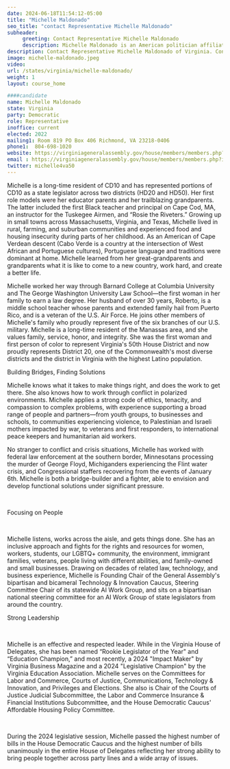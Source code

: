 ```yaml
---
date: 2024-06-18T11:54:12-05:00
title: "Michelle Maldonado"
seo_title: "contact Representative Michelle Maldonado"
subheader:
     greeting: Contact Representative Michelle Maldonado
     description: Michelle Maldonado is an American politician affiliated with the Democratic Party. She serves as a member of the Virginia House of Delegates, representing District 20. She assumed office on January 10, 2024.
description: Contact Representative Michelle Maldonado of Virginia. Contact information for Michelle Maldonado includes email address, phone number, and mailing address.
image: michelle-maldonado.jpeg
video:
url: /states/virginia/michelle-maldonado/
weight: 1
layout: course_home

####candidate
name: Michelle Maldonado
state: Virginia
party: Democratic
role: Representative
inoffice: current
elected: 2022
mailing1: Room 819 PO Box 406 Richmond, VA 23218-0406
phone1:  804-698-1020
website: https://virginiageneralassembly.gov/house/members/members.php?id=H0340/
email : https://virginiageneralassembly.gov/house/members/members.php?id=H0340/
twitter: michelle4va50
---
```

Michelle is a long-time resident of CD10 and has represented portions of CD10 as a state legislator across two districts (HD20 and HD50). Her first role models were her educator parents and her trailblazing grandparents. The latter included the first Black teacher and principal on Cape Cod, MA, an instructor for the Tuskegee Airmen, and “Rosie the Riveters.” Growing up in small towns across Massachusetts, Virginia, and Texas, Michelle lived in rural, farming, and suburban communities and experienced food and housing insecurity during parts of her childhood. As an American of Cape Verdean descent (Cabo Verde is a country at the intersection of West African and Portuguese cultures), Portuguese language and traditions were dominant at home. Michelle learned from her great-grandparents and grandparents what it is like to come to a new country, work hard, and create a better life.

Michelle worked her way through Barnard College at Columbia University and The George Washington University Law School—the first woman in her family to earn a law degree. Her husband of over 30 years, Roberto, is a middle school teacher whose parents and extended family hail from Puerto Rico, and is a veteran of the U.S. Air Force. He joins other members of Michelle's family who proudly represent five of the six branches of our U.S. military. Michelle is a long-time resident of the Manassas area, and she values family, service, honor, and integrity. She was the first woman and first person of color to represent Virginia's 50th House District and now proudly represents District 20, one of the Commonwealth's most diverse districts and the district in Virginia with the highest Latino population.

Building Bridges, Finding Solutions

 

Michelle knows what it takes to make things right, and does the work to get there. She also knows how to work through conflict in polarized environments. Michelle applies a strong code of ethics, tenacity, and compassion to complex problems, with experience supporting a broad range of people and partners—from youth groups, to businesses and schools, to communities experiencing violence, to Palestinian and Israeli mothers impacted by war, to veterans and first responders, to international peace keepers and humanitarian aid workers.

 

No stranger to conflict and crisis situations, Michelle has worked with federal law enforcement at the southern border, Minnesotans processing the murder of George Floyd, Michiganders experiencing the Flint water crisis, and Congressional staffers recovering from the events of January 6th. Michelle is both a bridge-builder and a fighter, able to envision and develop functional solutions under significant pressure.

​

Focusing on People

​

Michelle listens, works across the aisle, and gets things done. She has an inclusive approach and fights for the rights and resources for women, workers, students, our LGBTQ+ community, the environment, immigrant families, veterans, people living with different abilities, and family-owned and small businesses. Drawing on decades of related law, technology, and business experience, Michelle is Founding Chair of the General Assembly's bipartisan and bicameral Technology & Innovation Caucus, Steering Committee Chair of its statewide AI Work Group, and sits on a bipartisan national steering committee for an AI Work Group of state legislators from around the country.

 

Strong Leadership

​

Michelle is an effective and respected leader. While in the Virginia House of Delegates, she has been named “Rookie Legislator of the Year" and “Education Champion,” and most recently, a 2024 "Impact Maker" by Virginia Business Magazine and a 2024 "Legislative Champion" by the Virginia Education Association. Michelle serves on the Committees for Labor and Commerce, Courts of Justice, Communications, Technology & Innovation, and Privileges and Elections. She also is Chair of the Courts of Justice Judicial Subcommittee, the Labor and Commerce Insurance & Financial Institutions Subcommittee, and the House Democratic Caucus' Affordable Housing Policy Committee.

​

During the 2024 legislative session, Michelle passed the highest number of bills in the House Democratic Caucus and the highest number of bills unanimously in the entire House of Delegates reflecting her strong ability to bring people together across party lines and a wide array of issues.
